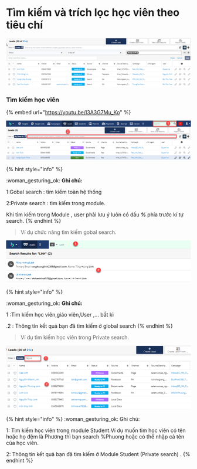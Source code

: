 # Tìm kiếm và trích lọc học viên theo tiêu chí



![](../../.gitbook/assets/trichloc4.png)

### Tìm kiếm học viên&#x20;

{% embed url="https://youtu.be/I3A3G7Mu_Ko" %}



![](../../.gitbook/assets/timkiem1.png)

{% hint style="info" %}

&#x20;:woman\_gesturing\_ok: **Ghi chú:**

1:Gobal search : tìm kiếm toàn hệ thống&#x20;

2:Private search : tìm kiếm trong module.

Khi tìm kiếm trong Module , user phải lưu ý luôn có dấu _**%**_ phía trước kí tự search.
{% endhint %}

> Ví dụ chức năng tìm kiếm gobal search.

![](../../.gitbook/assets/timkiem2.png)

{% hint style="info" %}

&#x20;:woman\_gesturing\_ok: **Ghi chú:**

1 :Tìm kiếm học viên,giáo viên,User ,… bất kì&#x20;

.2 : Thông tin kết quả bạn đã tìm kiếm ở global search
{% endhint %}

> Ví dụ tìm kiếm học viên trong Private search.

![](../../.gitbook/assets/timkiem3.png)

{% hint style="info" %}
:woman\_gesturing\_ok: Ghi chú:

1: Tìm kiếm học viên trong module Student.Ví dụ muốn tim học viên có tên hoặc họ đệm là Phương thì bạn search %Phuong hoặc có thể nhập cả tên của học viên.&#x20;

2: Thông tin kết quả bạn đã tìm kiếm ở Module Student (Private search) .
{% endhint %}
